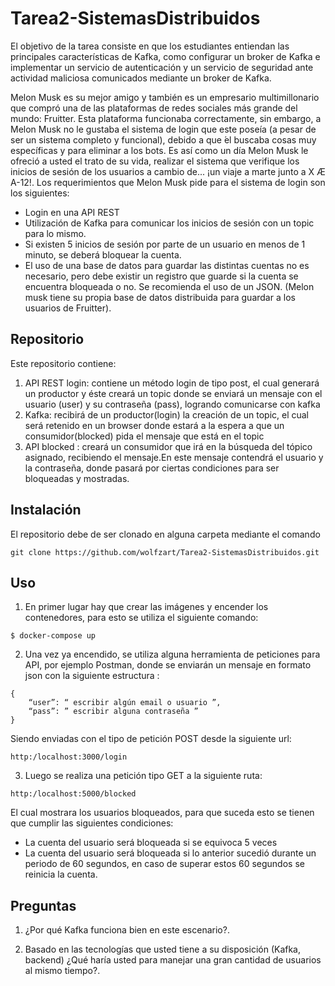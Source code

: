 # Tarea2-SistemasDistribuidos
El objetivo de la tarea consiste en que los estudiantes entiendan las principales características de Kafka, como configurar un broker de Kafka e implementar un servicio de autenticación y un servicio de seguridad ante actividad maliciosa comunicados mediante un broker de Kafka.

Melon Musk es su mejor amigo y también es un empresario multimillonario que compró una de las plataformas de redes sociales más grande del mundo: Fruitter. Esta plataforma funcionaba correctamente, sin embargo, a Melon Musk no le gustaba el sistema de login que este poseía (a pesar de ser un sistema completo y funcional), debido a que  ́el buscaba
cosas muy específicas y para eliminar a los bots.
Es así como un día Melon Musk le ofreció a usted el trato de su vida, realizar el sistema que verifique los inicios de sesión de los usuarios a cambio de... ¡un viaje a marte junto a X Æ A-12!.
Los requerimientos que Melon Musk pide para el sistema de login son los siguientes:

- Login en una API REST
- Utilización de Kafka para comunicar los inicios de sesión con un topic para lo mismo.
- Si existen 5 inicios de sesión por parte de un usuario en menos de 1 minuto, se deberá bloquear la cuenta.
- El uso de una base de datos para guardar las distintas cuentas no es necesario, pero debe existir un registro que guarde si la cuenta se encuentra bloqueada o no. Se recomienda el uso de un JSON. (Melon musk tiene su propia base de datos distribuida para guardar a los usuarios de Fruitter).

## Repositorio
Este repositorio contiene:
1. API REST login: contiene un método login de tipo post, el cual generará un productor y éste creará un topic donde se enviará un mensaje con el usuario (user) y su contraseña (pass), logrando comunicarse con kafka 
2. Kafka: recibirá de un productor(login) la creación de un topic, el cual será retenido en un browser donde estará a la espera a que un consumidor(blocked) pida el mensaje que está en el topic
3. API blocked : creará un consumidor que irá en la búsqueda del tópico asignado, recibiendo el mensaje.En este mensaje contendrá el usuario y la contraseña, donde pasará por ciertas condiciones para ser bloqueadas y mostradas.

## Instalación 
El repositorio debe de ser clonado en alguna carpeta mediante el comando
```
git clone https://github.com/wolfzart/Tarea2-SistemasDistribuidos.git
```
## Uso
1. En primer lugar hay que crear las imágenes y encender los contenedores, para esto se utiliza el siguiente comando:
```
$ docker-compose up 
```
2. Una vez ya encendido, se utiliza alguna herramienta de peticiones para API, por ejemplo Postman, donde se enviarán un mensaje en formato json con la siguiente estructura  : 


```
{
	“user”: “ escribir algún email o usuario ”,
	“pass”: ” escribir alguna contraseña ”
}
```
Siendo enviadas con el tipo de petición POST desde la siguiente url:  

```
http:/localhost:3000/login
```
3. Luego se realiza una petición tipo GET a la siguiente ruta:

```
http:/localhost:5000/blocked
``` 
El cual mostrara los usuarios bloqueados, para que suceda esto se tienen que cumplir las siguientes condiciones:
- La cuenta del usuario será bloqueada si se equivoca 5 veces 
- La cuenta del usuario será bloqueada si lo anterior sucedió durante un periodo de 60 segundos, en caso de superar estos 60 segundos se reinicia la cuenta.
## Preguntas
1. ¿Por qué Kafka funciona bien en este escenario?.


2.  Basado en las tecnologías que usted tiene a su disposición (Kafka, backend) ¿Qué haría usted para manejar una gran cantidad de usuarios al mismo tiempo?.
